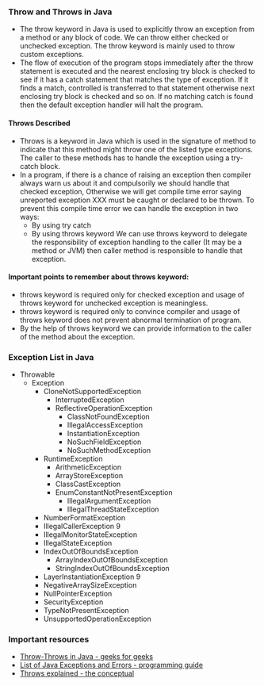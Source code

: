 ### Throw and Throws in Java
* The throw keyword in Java is used to explicitly throw an exception from a method or any block of code. We can throw either checked or unchecked exception. The throw keyword is mainly used to throw custom exceptions.
* The flow of execution of the program stops immediately after the throw statement is executed and the nearest enclosing try block is checked to see if it has a catch statement that matches the type of exception. If it finds a match, controlled is transferred to that statement otherwise next enclosing try block is checked and so on. If no matching catch is found then the default exception handler will halt the program.

#### Throws Described
* Throws is a keyword in Java which is used in the signature of method to indicate that this method might throw one of the listed type exceptions. The caller to these methods has to handle the exception using a try-catch block.
* In a program, if there is a chance of raising an exception then compiler always warn us about it and compulsorily we should handle that checked exception, Otherwise we will get compile time error saying unreported exception XXX must be caught or declared to be thrown. To prevent this compile time error we can handle the exception in two ways:
  * By using try catch
  * By using throws keyword
  We can use throws keyword to delegate the responsibility of exception handling to the caller (It may be a method or JVM) then caller method is responsible to handle that exception.

#### Important points to remember about throws keyword:
* throws keyword is required only for checked exception and usage of throws keyword for unchecked exception is meaningless.
* throws keyword is required only to convince compiler and usage of throws keyword does not prevent abnormal termination of program.
* By the help of throws keyword we can provide information to the caller of the method about the exception.

### Exception List in Java
* Throwable 
  * Exception 
    * CloneNotSupportedException 
      * InterruptedException 
      * ReflectiveOperationException 
        * ClassNotFoundException 
        * IllegalAccessException 
        * InstantiationException 
        * NoSuchFieldException 
        * NoSuchMethodException 
    * RuntimeException
      * ArithmeticException
      * ArrayStoreException
      * ClassCastException
      * EnumConstantNotPresentException
        * IllegalArgumentException
        * IllegalThreadStateException
    * NumberFormatException
    * IllegalCallerException 9
    * IllegalMonitorStateException
    * IllegalStateException
    * IndexOutOfBoundsException
      * ArrayIndexOutOfBoundsException
      * StringIndexOutOfBoundsException
    * LayerInstantiationException 9
    * NegativeArraySizeException
    * NullPointerException
    * SecurityException
    * TypeNotPresentException
    * UnsupportedOperationException

### Important resources
* [Throw-Throws in Java - geeks for geeks](https://www.geeksforgeeks.org/throw-throws-java/)
* [List of Java Exceptions and Errors - programming guide](https://programming.guide/java/list-of-java-exceptions.html)
* [Throws explained - the conceptual](https://www.youtube.com/watch?v=S-N0UtCkzF0)